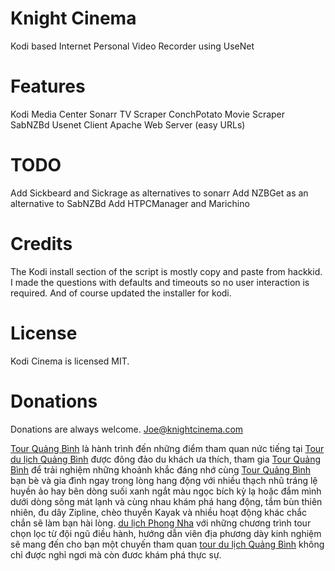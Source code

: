 # Knight Cinema
Kodi based Internet Personal Video Recorder using UseNet

# Features
Kodi Media Center
Sonarr TV Scraper
ConchPotato Movie Scraper
SabNZBd Usenet Client
Apache Web Server (easy URLs)

# TODO
Add Sickbeard and Sickrage as alternatives to sonarr
Add NZBGet as an alternative to SabNZBd
Add HTPCManager and Marichino

# Credits
The Kodi install section of the script is mostly copy and paste from hackkid. I made the questions with defaults and timeouts so no user interaction is required. And of course updated the installer for kodi.

# License
Kodi Cinema is licensed MIT. 

# Donations
Donations are always welcome. Joe@knightcinema.com

[Tour Quảng Bình](http://tourquangbinh.vn) là hành trình đến những điểm tham quan nức tiếng tại [Tour du lịch Quảng Bình](http://tourquangbinh.com.vn/tour-du-lich-quang-binh) được đông đảo du khách ưa thích, tham gia [Tour Quảng Bình](http://tourquangbinh.com.vn) để trải nghiệm những khoảnh khắc đáng nhớ cùng [Tour Quảng Bình](http://tourquangbinh.net) bạn bè và gia đình ngay trong lòng hang động với nhiều thạch nhũ tráng lệ huyền ảo hay bên dòng suối xanh ngắt màu ngọc bích kỳ lạ hoặc đắm mình dưới dòng sông mát lạnh và cùng nhau khám phá hang động, tắm bùn thiên nhiên, đu dây Zipline, chèo thuyền Kayak và nhiều hoạt động khác chắc chắn sẽ làm bạn hài lòng.
[du lịch Phong Nha](http://dulichphongnha.vn) với những chương trình tour chọn lọc từ đội ngũ điều hành, hướng dẫn viên địa phương dày kinh nghiệm sẽ mang đến cho bạn một chuyến tham quan [tour du lịch Quảng Bình](http://vivuquangbinh.com/tour-du-lich-quang-binh/) không chỉ được nghỉ ngơi mà còn đươc khám phá thực sự.
